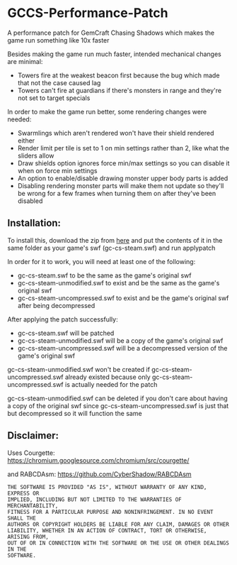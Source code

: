 # GCCS-Performance-Patch
A performance patch for GemCraft Chasing Shadows which makes the game run something like 10x faster

Besides making the game run much faster, intended mechanical changes are minimal:
* Towers fire at the weakest beacon first because the bug which made that not the case caused lag
* Towers can't fire at guardians if there's monsters in range and they're not set to target specials

In order to make the game run better, some rendering changes were needed:
* Swarmlings which aren't rendered won't have their shield rendered either
* Render limit per tile is set to 1 on min settings rather than 2, like what the sliders allow
* Draw shields option ignores force min/max settings so you can disable it when on force min settings
* An option to enable/disable drawing monster upper body parts is added
* Disabling rendering monster parts will make them not update so they'll be wrong for a few frames when turning them on after they've been disabled

## Installation:

To install this, download the zip from [here](https://github.com/ZS-NVB/CS-Performance-Patch/releases) and put the contents of it in the same folder as your game's swf (gc-cs-steam.swf) and run applypatch

In order for it to work, you will need at least one of the following:
* gc-cs-steam.swf to be the same as the game's original swf
* gc-cs-steam-unmodified.swf to exist and be the same as the game's original swf
* gc-cs-steam-uncompressed.swf to exist and be the game's original swf after being decompressed

After applying the patch successfully:
* gc-cs-steam.swf will be patched
* gc-cs-steam-unmodified.swf will be a copy of the game's original swf
* gc-cs-steam-uncompressed.swf will be a decompressed version of the game's original swf

gc-cs-steam-unmodified.swf won't be created if gc-cs-steam-uncompressed.swf already existed because only gc-cs-steam-uncompressed.swf is actually needed for the patch

gc-cs-steam-unmodified.swf can be deleted if you don't care about having a copy of the original swf since gc-cs-steam-uncompressed.swf is just that but decompressed so it will function the same

## Disclaimer:

Uses Courgette: https://chromium.googlesource.com/chromium/src/courgette/

and RABCDAsm: https://github.com/CyberShadow/RABCDAsm

```
THE SOFTWARE IS PROVIDED "AS IS", WITHOUT WARRANTY OF ANY KIND, EXPRESS OR
IMPLIED, INCLUDING BUT NOT LIMITED TO THE WARRANTIES OF MERCHANTABILITY,
FITNESS FOR A PARTICULAR PURPOSE AND NONINFRINGEMENT. IN NO EVENT SHALL THE
AUTHORS OR COPYRIGHT HOLDERS BE LIABLE FOR ANY CLAIM, DAMAGES OR OTHER
LIABILITY, WHETHER IN AN ACTION OF CONTRACT, TORT OR OTHERWISE, ARISING FROM,
OUT OF OR IN CONNECTION WITH THE SOFTWARE OR THE USE OR OTHER DEALINGS IN THE
SOFTWARE.
```
